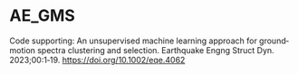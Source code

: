 # AE_GMS
Code supporting: An unsupervised machine learning approach for ground‐motion spectra clustering and selection. Earthquake Engng Struct Dyn. 2023;00:1‐19. https://doi.org/10.1002/eqe.4062 

